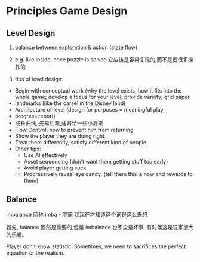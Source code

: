 # Principles Game Design 


## Level Design

1. balance between exploration & action (state flow) 
2. e.g. like Inside, once puzzle is solved 它应该是容易复现的,而不是要很多操作的

3. tips of level design: 
-   Begin with conceptual work (why the level exists, how it fits into the whole game; develop a focus for your level; provide variety; grid paper 
-   landmarks (like the carsel in the Disney land)
- Architecture of level (design for purposes = meaningful play, 
- progress report)
- 成长曲线, 先易后难,适时给一些小高潮
- Flow Control: how to prevent him from returning 
- Show the player they are doing right.
- Treat them differently, satisfy different kind of people
- Other tips:
	- Use AI effectively
	- Asset sequencing (don't want them getting stuff too early)
	- Avoid player getting suck
	- Progressively reveal eye candy. (tell them this is now and rewards to them)

## Balance

imbalance 简称 imba - 阴霸 我现在才知道这个词是这么来的

首先, balance 固然是重要的,但是 imbalance 也不全是坏事, 有时候这是玩家很大的乐趣。


Player don't know statistic. Sometimes, we need to sacrifices the perfect equation or the realism.




